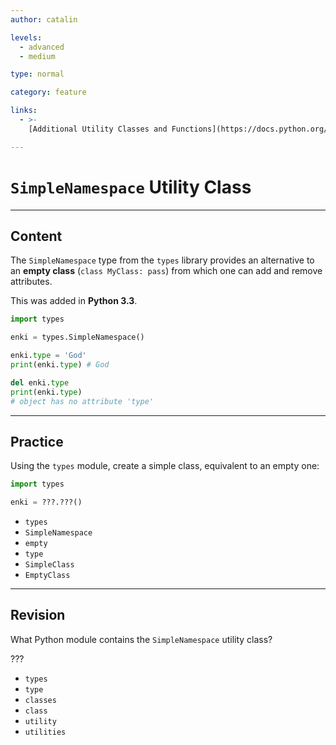 ```yaml
---
author: catalin

levels:
  - advanced
  - medium

type: normal

category: feature

links:
  - >-
    [Additional Utility Classes and Functions](https://docs.python.org/3.5/library/types.html#additional-utility-classes-and-functions){website}

---
```


# `SimpleNamespace` Utility Class

---
## Content

The `SimpleNamespace` type from the `types` library provides an alternative to an **empty class** (`class MyClass: pass`) from which one can add and remove attributes.

This was added in **Python 3.3**.
```python
import types

enki = types.SimpleNamespace()

enki.type = 'God'
print(enki.type) # God

del enki.type
print(enki.type)
# object has no attribute 'type'
```

---
## Practice

Using the `types` module, create a simple class, equivalent to an empty one:

```py
import types

enki = ???.???()
```

* `types` 
* `SimpleNamespace` 
* `empty` 
* `type` 
* `SimpleClass` 
* `EmptyClass`

---
## Revision

What Python module contains the `SimpleNamespace` utility class?

???

* `types`
* `type`
* `classes`
* `class`
* `utility`
* `utilities`
